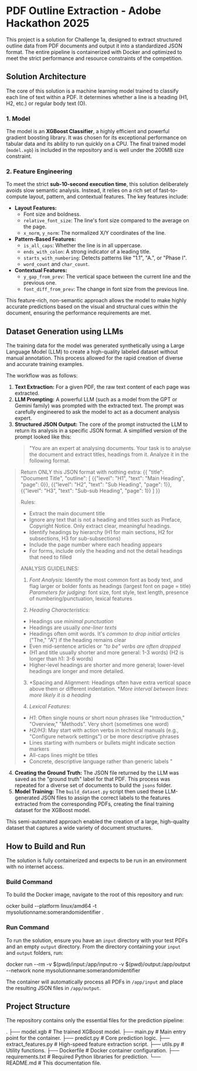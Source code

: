 # PDF Outline Extraction - Adobe Hackathon 2025

This project is a solution for Challenge 1a, designed to extract structured outline data from PDF documents and output it into a standardized JSON format. The entire pipeline is containerized with Docker and optimized to meet the strict performance and resource constraints of the competition.

## Solution Architecture

The core of this solution is a machine learning model trained to classify each line of text within a PDF. It determines whether a line is a heading (H1, H2, etc.) or regular body text (O).

### 1. Model

The model is an **XGBoost Classifier**, a highly efficient and powerful gradient boosting library. It was chosen for its exceptional performance on tabular data and its ability to run quickly on a CPU. The final trained model (`model.xgb`) is included in the repository and is well under the 200MB size constraint.

### 2. Feature Engineering

To meet the strict **sub-10-second execution time**, this solution deliberately avoids slow semantic analysis. Instead, it relies on a rich set of fast-to-compute layout, pattern, and contextual features. The key features include:

* **Layout Features:**
    * Font size and boldness.
    * `relative_font_size`: The line's font size compared to the average on the page.
    * `x_norm`, `y_norm`: The normalized X/Y coordinates of the line.
* **Pattern-Based Features:**
    * `is_all_caps`: Whether the line is in all uppercase.
    * `ends_with_colon`: A strong indicator of a leading title.
    * `starts_with_numbering`: Detects patterns like "1.1", "A.", or "Phase I".
    * `word_count` and `char_count`.
* **Contextual Features:**
    * `y_gap_from_prev`: The vertical space between the current line and the previous one.
    * `font_diff_from_prev`: The change in font size from the previous line.

This feature-rich, non-semantic approach allows the model to make highly accurate predictions based on the visual and structural cues within the document, ensuring the performance requirements are met.

## Dataset Generation using LLMs

The training data for the model was generated synthetically using a Large Language Model (LLM) to create a high-quality labeled dataset without manual annotation. This process allowed for the rapid creation of diverse and accurate training examples.

The workflow was as follows:

1.  **Text Extraction:** For a given PDF, the raw text content of each page was extracted.
2.  **LLM Prompting:** A powerful LLM (such as a model from the GPT or Gemini family) was prompted with the extracted text. The prompt was carefully engineered to ask the model to act as a document analysis expert.
3.  **Structured JSON Output:** The core of the prompt instructed the LLM to return its analysis in a specific JSON format. A simplified version of the prompt looked like this:
    > "You are an expert at analysing documents. Your task is to analyse the document and extract titles, headings from it. Analyze it in the following format.
   >Return ONLY this JSON format with nothing extra:
   >{{
   >    "title": "Document Title",
   >    "outline": [
   >        {{"level": "H1", "text": "Main Heading", "page": 0}},
   >        {{"level": "H2", "text": "Sub Heading", "page": 1}},
   >        {{"level": "H3", "text": "Sub-sub Heading", "page": 1}}
   >    ]
   >}}
   >
   >Rules:
   >- Extract the main document title
   >- Ignore any text that is not a heading and titles such as Preface, Copyright Notice. Only extract clear, meaningful headings.
   >- Identify headings by hierarchy (H1 for main sections, H2 for subsections, H3 for sub-subsections)
   >- Include the page number where each heading appears
   >- For forms, include only the heading and not the detail headings that need to filled 
   >
   >ANALYSIS GUIDELINES:
   >
   >1. *Font Analysis*: Identify the most common font as body text, and flag larger or bolder fonts as headings (largest font on page = title)
   >   *Parameters for judging*: font size, font style, text length, presence of numbering/punctuation, lexical features
   >
   >2. *Heading Characteristics*:
   >   - Headings use *minimal punctuation*
   >   - Headings are usually *one-liner texts*
   >   - Headings often omit words. It's *common to drop initial articles* ("The," "A") if the heading remains clear
   >   - Even mid-sentence articles or *"to be" verbs are often dropped*
   >   - (H1 and title usually shorter and more general: 1-3 words) (H2 is longer than h1: 3-6 words)
   >   - Higher-level headings are shorter and more general; lower-level headings are longer and more detailed.
   >
   >3. *Spacing and Alignment: Headings often have extra vertical space above them or different indentation. **More interval between lines: more likely it is a heading*
   >
   >4. *Lexical Features*:
   >   - *H1*: Often single nouns or short noun phrases like "Introduction," "Overview," "Methods". Very short (sometimes one word)
   >   - *H2/H3*: May start with action verbs in technical manuals (e.g., "Configure network settings") or be more descriptive phrases
   >   - Lines starting with numbers or bullets might indicate section markers
   >   - All-caps lines might be titles
   >   - Concrete, descriptive language rather than generic labels
   >"
4.  **Creating the Ground Truth:** The JSON file returned by the LLM was saved as the "ground truth" label for that PDF. This process was repeated for a diverse set of documents to build the `jsons` folder.
5.  **Model Training:** The `build_dataset.py` script then used these LLM-generated JSON files to assign the correct labels to the features extracted from the corresponding PDFs, creating the final training dataset for the XGBoost model.

This semi-automated approach enabled the creation of a large, high-quality dataset that captures a wide variety of document structures.

## How to Build and Run

The solution is fully containerized and expects to be run in an environment with no internet access.

### Build Command

To build the Docker image, navigate to the root of this repository and run:

ocker build --platform linux/amd64 -t mysolutionname:somerandomidentifier .


### Run Command

To run the solution, ensure you have an `input` directory with your test PDFs and an empty `output` directory. From the directory containing your `input` and `output` folders, run:

docker run --rm -v $(pwd)/input:/app/input:ro -v $(pwd)/output:/app/output --network none mysolutionname:somerandomidentifier

The container will automatically process all PDFs in `/app/input` and place the resulting JSON files in `/app/output`.

## Project Structure

The repository contains only the essential files for the prediction pipeline:

.
├── model.xgb                  # The trained XGBoost model.
├── main.py                    # Main entry point for the container.
├── predict.py                 # Core prediction logic.
├── extract_features.py        # High-speed feature extraction script.
├── utils.py                   # Utility functions.
├── Dockerfile                 # Docker container configuration.
├── requirements.txt           # Required Python libraries for prediction.
└── README.md                  # This documentation file.
